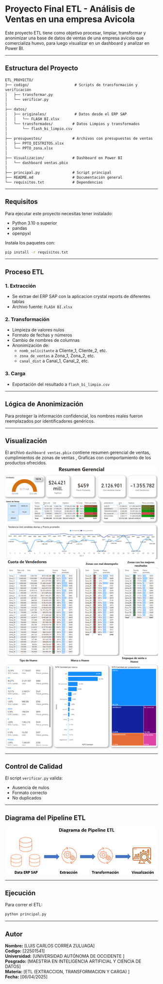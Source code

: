 # Proyecto Final ETL - Análisis de Ventas en una empresa Avicola

Este proyecto ETL tiene como objetivo procesar, limpiar, transformar y anonimizar una base de datos de ventas de una empresa avicola que comercializa huevo, para luego visualizar en un dashboard y analizar en Power BI.

---

## Estructura del Proyecto

```
ETL_PROYECTO/
├── codigo/                     # Scripts de transformación y verificación
│   ├── transformar.py
│   └── verificar.py
│
├── datos/
│   ├── originales/             # Datos desde el ERP SAP
│   │   └── FLASH BI.xlsx
│   └── transformados/         # Datos Limpios y transformados
│       └── flash_bi_limpio.csv
│
├── presupuestos/              # Archivos con presupuestos de ventas
│   ├── PPTO_DISTRITOS.xlsx
│   └── PPTO_zona.xlsx
│
├── Visualizacion/             # Dashboard en Power BI
│   └── dashboard ventas.pbix
│
├── principal.py               # Script principal
├── README.md                  # Documentación general
└── requisitos.txt             # Dependencias
```

---

## Requisitos

Para ejecutar este proyecto necesitas tener instalado:

- Python 3.10 o superior
- pandas
- openpyxl

Instala los paquetes con:

```bash
pip install -r requisitos.txt
```

---

## Proceso ETL

### 1. Extracción
- Se extrae del ERP SAP con la aplicacion crystal reports de diferentes tablas
- Archivo fuente: `FLASH BI.xlsx`

### 2. Transformación

- Limpieza de valores nulos
- Formato de fechas y números
- Cambio de nombres de columnas
- Anonimización de:
  - `nomb_solicitante` a Cliente\_1, Cliente\_2, etc.
  - `zona_de_ventas` a Zona\_1, Zona\_2, etc.
  - `canal_dist` a Canal\_1, Canal\_2, etc.

### 3. Carga

- Exportación del resultado a `flash_bi_limpio.csv`

---

## Lógica de Anonimización

Para proteger la información confidencial, los nombres reales fueron reemplazados por identificadores genéricos.

---

## Visualización

El archivo `dashboard ventas.pbix` contiene resumen gerencial de ventas, cumplimientos de zonas de ventas , Graficas con comportamiento de los productos ofrecidos.
![Visualizacion1](resumen_ventas.png)
![Visualizacion2](vendedores.png)
![Visualizacion3](productos.png)


---

## Control de Calidad

El script `verificar.py` valida:

- Ausencia de nulos
- Formato correcto
- No duplicados

---

## Diagrama del Pipeline ETL
![Diagrama ETL](diagrama_etl.png)



---

## Ejecución

Para correr el ETL:

```bash
python principal.py
```

---

## Autor

**Nombre:** [LUIS CARLOS CORREA ZULUAGA]\
**Codigo:** [22501541]\
**Universidad:** [UNIVERSIDAD AUTÓNOMA DE OCCIDENTE ]\
**Posgrado:** [MAESTRIA EN INTELIGENCIA ARTIFICIAL Y CIENCIA DE DATOS]\
**Materia:** [ETL (EXTRACCION, TRANSFORMACION Y CARGA) ]\
**Fecha:** [06/04/2025]

